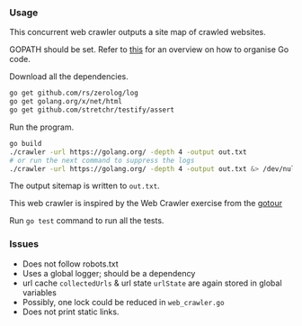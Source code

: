 ### Usage

This concurrent web crawler outputs a site map of crawled websites.

GOPATH should be set. Refer to [this](https://golang.org/doc/code.html) for an
overview on how to organise Go code.

Download all the dependencies.

```bash
go get github.com/rs/zerolog/log
go get golang.org/x/net/html
go get github.com/stretchr/testify/assert
```
Run the program.

```bash
go build
./crawler -url https://golang.org/ -depth 4 -output out.txt
# or run the next command to suppress the logs
./crawler -url https://golang.org/ -depth 4 -output out.txt &> /dev/null
```

The output sitemap is written to `out.txt`.

This web crawler is inspired by the Web Crawler exercise from the
[gotour](https://tour.golang.org/concurrency/10)


Run `go test` command to run all the tests.

### Issues

- Does not follow robots.txt
- Uses a global logger; should be a dependency
- url cache `collectedUrls` & url state `urlState` are again stored in global variables
- Possibly, one lock could be reduced in `web_crawler.go`
- Does not print static links.
